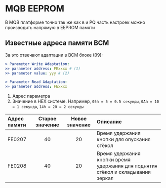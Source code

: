# MQB EEPROM

В MQB платформе точно так же как в и PQ часть настроек можно производить напрямую в EEPROM памяти

## Известные адреса памяти BCM

За это отвечают адаптации в BCM блоке (09): 
``` yaml
> Parameter Write Adaptation:
>> parameter address: FExxxx # (1)
>> parameter value: yyy # (2)

> Parameter Read Adaptation:
>> parameter address: FExxxx
```

1. Адрес параметра
2. Значение в HEX системе. Например, `05h = 5 = 0.5 секунды`, `0Ah = 10 = 1 секунда`, `14h = 20 = 2 секунды`

| Адрес памяти | Старое значение | Новое значение | Описание                                                                        |
|:-------------|:---------------:|:--------------:|:--------------------------------------------------------------------------------|
| FE0207       |       40        |       20       | Время удержания кнопки для опускания стёкол                                     |
| FE0208       |       40        |       20       | Время удержания кнопки время удержания для поднятия стёкол и складывания зеркал |

